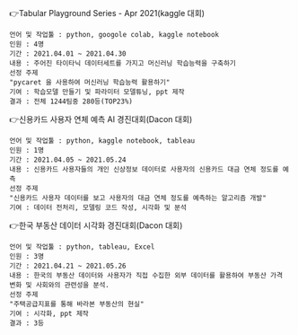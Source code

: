 👉Tabular Playground Series - Apr 2021(kaggle 대회)

    언어 및 작업툴 : python, googole colab, kaggle notebook
    인원 : 4명
    기간 : 2021.04.01 ~ 2021.04.30
    내용 : 주어진 타이타닉 데이터세트를 가지고 머신러닝 학습능력을 구축하기
    선정 주제
    "pycaret 을 사용하여 머신러닝 학습능력 활용하기"
    기여 : 학습모델 만들기 및 파라미터 모델튜닝, ppt 제작
    결과 : 전체 1244팀중 280등(TOP23%)


👉신용카드 사용자 연체 예측 AI 경진대회(Dacon 대회)

    언어 및 작업툴 : python, kaggle notebook, tableau
    인원 : 1명
    기간 : 2021.04.05 ~ 2021.05.24
    내용 : 신용카드 사용자들의 개인 신상정보 데이터로 사용자의 신용카드 대금 연체 정도를 예측
    선정 주제
    "신용카드 사용자 데이터를 보고 사용자의 대금 연체 정도를 예측하는 알고리즘 개발"
    기여 : 데이터 전처리, 모델링 코드 작성, 시각화 및 분석


👉한국 부동산 데이터 시각화 경진대회(Dacon 대회)

    언어 및 작업툴 : python, tableau, Excel
    인원 : 3명
    기간 : 2021.04.21 ~ 2021.05.26
    내용 : 한국의 부동산 데이터와 사용자가 직접 수집한 외부 데이터를 활용하여 부동산 가격 변화 및 사회와의 관련성을 분석.
    선정 주제
    "주택공급지표를 통해 바라본 부동산의 현실"
    기여 : 시각화, ppt 제작
    결과 : 3등